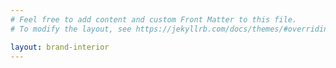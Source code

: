 ```yaml
---
# Feel free to add content and custom Front Matter to this file.
# To modify the layout, see https://jekyllrb.com/docs/themes/#overriding-theme-defaults

layout: brand-interior
---
```

